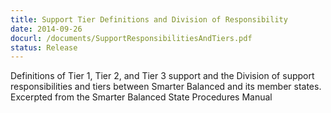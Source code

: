 ```yaml
---
title: Support Tier Definitions and Division of Responsibility
date: 2014-09-26
docurl: /documents/SupportResponsibilitiesAndTiers.pdf
status: Release
---
```

Definitions of Tier 1, Tier 2, and Tier 3 support and the Division of support responsibilities and tiers between Smarter Balanced and its member states. Excerpted from the Smarter Balanced State Procedures Manual

